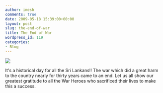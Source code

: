 ```yaml
---
author: imesh
comments: true
date: 2009-05-18 15:39:00+00:00
layout: post
slug: the-end-of-war
title: The End of War
wordpress_id: 119
categories:
- Blog
---
```


![](http://imesh.io/images/sl_lion.jpg)

It's a historical day for all the Sri Lankans!! The war which did a great harm to the country nearly for thirty years came to an end. Let us all show our greatest gratitude to all the War Heroes who sacrificed their lives to make this a success.
